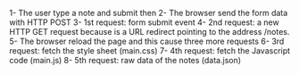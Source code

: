 1- The user type a note and submit then
2- The browser send the form data with HTTP POST
3- 1st request: form submit event
4- 2nd request: a new HTTP GET request because is a URL redirect pointing to the address /notes.
5- The browser reload the page and this cause three more requests
6- 3rd request: fetch the style sheet (main.css)
7- 4th request: fetch the Javascript code (main.js)
8- 5th request: raw data of the notes (data.json)